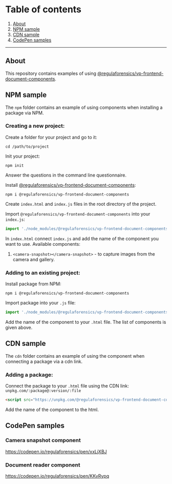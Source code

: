 # Table of сontents
1. [About](#about)
1. [NPM sample](#npm)
1. [CDN sample](#cdn)
1. [CodePen samples](#codepen)

---

<a name="about"></a>
## About

This repository contains examples of using [@regulaforensics/vp-frontend-document-components](https://www.npmjs.com/package/@regulaforensics/vp-frontend-document-components).

<a name="npm"></a>
## NPM sample

The ```npm``` folder contains an example of using components when installing a package via NPM.

### Creating a new project:

Create a folder for your project and go to it:

```
cd /path/to/project
```

Init your project:

```
npm init
```
Answer the questions in the command line questionnaire.

Install [@regulaforensics/vp-frontend-document-components](https://www.npmjs.com/package/@regulaforensics/vp-frontend-document-components):

```
npm i @regulaforensics/vp-frontend-document-components
```

Create ```index.html``` and ```index.js``` files in the root directory of the project.

Import ```@regulaforensics/vp-frontend-document-components``` into your ```index.js```:

```javascript
import './node_modules/@regulaforensics/vp-frontend-document-components/dist/main.js';
```

In ```index.html``` connect ```index.js``` and add the name of the component you want to use. Available components:

<!-- 1. ```<document-reader></document-reader>``` - for documents recognition. -->
1. ```<camera-snapshot></camera-snapshot>``` - to capture images from the camera and gallery.

### Adding to an existing project:

Install package from NPM:

```
npm i @regulaforensics/vp-frontend-document-components
```

Import package into your ```.js``` file:

```javascript
import './node_modules/@regulaforensics/vp-frontend-document-components/dist/main.js';
```

Add the name of the component to your ```.html``` file. The list of components is given above.

<a name="cdn"></a>
## CDN sample

The ```cdn``` folder contains an example of using the component when connecting a package via a cdn link.

### Adding a package:

Connect the package to your ```.html``` file using the CDN link: ```unpkg.com/:package@:version/:file```

```html
<script src="https://unpkg.com/@regulaforensics/vp-frontend-document-components@1.0.0/dist/main.js"></script>
```

Add the name of the component to the html.

<a name="codepen"></a>
## CodePen samples

### Camera snapshot component

https://codepen.io/regulaforensics/pen/xxLjXBJ

### Document reader component

https://codepen.io/regulaforensics/pen/KKvRypq